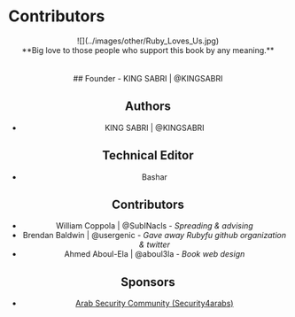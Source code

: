 # Contributors


<center>![](../images/other/Ruby_Loves_Us.jpg)


<center>**Big love to those people who support this book by any meaning.**
<br><br><br>
## Founder
- KING SABRI | @KINGSABRI

## Authors 
- KING SABRI | @KINGSABRI

## Technical Editor
- Bashar 

## Contributors
- William Coppola | @SubINacls - *Spreading & advising*
- Brendan Baldwin | @usergenic - *Gave away Rubyfu github organization & twitter*
- Ahmed Aboul-Ela | @aboul3la - *Book web design*

## Sponsors
- [Arab Security Community (Security4arabs)][1]


<br><br><br>
---
[1]: http://www.security4arabs.com/

